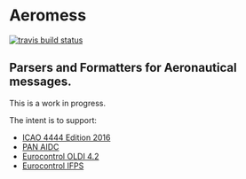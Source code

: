 Aeromess
======

[![travis build status](https://img.shields.io/travis/ofmooseandmen/Aeromess/master.svg?label=travis+build)](https://travis-ci.org/ofmooseandmen/Aeromess)

Parsers and Formatters for Aeronautical messages.
------------------------------

This is a work in progress.

The intent is to support:
- [ICAO 4444 Edition 2016](http://flightservicebureau.org/wp-content/uploads/2017/03/ICAO-Doc4444-Pans-Atm-16thEdition-2016-OPSGROUP.pdf)
- [PAN AIDC](https://www.icao.int/APAC/Documents/edocs/PAN_ICD_AIDC_v1%200.pdf)
- [Eurocontrol OLDI 4.2](https://www.eurocontrol.int/sites/default/files/publication/files/20101216-oldi-spec-v4.2.pdf)
- [Eurocontrol IFPS](https://www.eurocontrol.int/sites/default/files/content/documents/nm/network-operations/HANDBOOK/ifps-users-manual-current.pdf)
